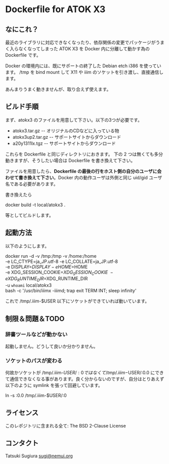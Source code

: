 # Dockerfile for ATOK X3

## なにこれ？

最近のライブラリに対応できなくなったり、依存関係の変更でパッケージがうまく入らなくなってしまった
ATOK X3 を Docker 内に分離して動かす為の Dockerfile です。

Docker の環境内には、既にサポートの終了した Debian etch i386 を使っています。
/tmp を bind mount して X11 や iiim のソケットを引き渡し、直接通信します。

あんまりうまく動きませんが、取り合えず使えます。

## ビルド手順

まず、atokx3 のファイルを用意して下さい。以下の3つが必要です。

* atokx3.tar.gz -- オリジナルのCDなどに入っている物
* atokx3up2.tar.gz -- サポートサイトからダウンロード
* a20y1311lx.tgz  -- サポートサイトからダウンロード

これらを Dockerfile と同じディレクトリにおきます。
下の 2 つは無くても多分動きますが、そうしたい場合は Dockerfile を書き換えて下さい。

ファイルを用意したら、**Dockerfile の最後の行をホスト側の自分のユーザに会わせて書き換えて下さい**。Docker 内の動作ユーザは外側と同じ uid/gid ユーザ名である必要があります。

書き換えたら

 docker build -t local/atokx3 .

等としてビルドします。

## 起動方法

以下のようにします。

  docker run -d -v /tmp:/tmp -v /home:/home \
    -e LC_CTYPE=ja_JP.utf-8 -e LC_COLLATE=ja_JP.utf-8 \
    -e DISPLAY=$DISPLAY -e HOME=$HOME \
    -e XDG_SESSION_COOKIE=$XDG_SESSION_COOKIE \
    -e XDG_RUNTIME_DIR=$XDG_RUNTIME_DIR \
    -u `whoami` local/atokx3 \
    bash -c '/usr/bin/iiimx -iiimd; trap exit TERM INT; sleep infinity'

これで /tmp/.iiim-$USER 以下にソケットができていれば動いています。

## 制限＆問題＆TODO

### 辞書ツールなどが動かない

起動しません。どうして良いか分かりません。

### ソケットのパスが変わる

何故かソケットが /tmp/.iiim-$USER/:0 ではなくて /tmp/.iiim-$USER/:0.0
にできて通信できなくなる事があります。良く分からないのですが、自分はとりあえず以下のように symlink を張って回避しています。

 ln -s :0.0 /tmp/.iiim-$USER/:0 

## ライセンス

このレポジトリに含まれる全て: The BSD 2-Clause License

## コンタクト

Tatsuki Sugiura <sugi@nemui.org>
